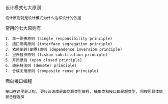 
设计模式七大原则

    设计原则就是设计模式为什么这样设计的依据

常用的七大原则有

    1. 单一职责原则 (single responsibility principle)
    2. 接口隔离原则 (interface segregation principle)
    3. 依赖倒转(倒置)原则 (dependence inversion principle)
    4. 里氏替换原则 (liskov substitution principle)
    5. 开闭原则 (open closed principle)
    6. 迪米特法则 (demeter principle)
    7. 合成复用原则 (composite reuse principle)

面向接口编程

    接口在这里是泛指, 更应该说成是面向超类型编程, 抽象类和接口都是超类型, 需按照具体情景合理选择
